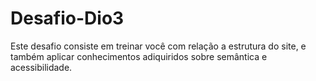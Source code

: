 # Desafio-Dio3
Este desafio consiste em treinar você com relação a estrutura do site, e também aplicar conhecimentos adiquiridos sobre semântica e acessibilidade.
